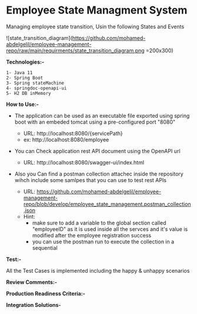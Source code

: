 # Employee State Managment System

Managing employee state transition, Usin the following States and Events

![state_transition_diagram](https://github.com/mohamed-abdelgelil/employee-management-repo/raw/main/requirments/state_transition_diagram.png =200x300)


**Technologies:-**


    1- Java 11
    2- Spring Boot
    3- Spring stateMachine
    4- springdoc-openapi-ui
    5- H2 DB inMemory
    
 
 **How to Use:-**
 
- The application can be used as an executable file exported using spring boot with an embeded tomcat using a pre-configured port "8080"
 
     - URL: http://localhost:8080/{servicePath}
     - ex: http://localhost:8080/employee
     
- You can Check application rest API document using the OpenAPI url
    - URL: http://localhost:8080/swagger-ui/index.html
    
- Also you Can find a postman collection attachec inside the repository wihch include some samlpes that you can use to test rest APIs
    - URL: https://github.com/mohamed-abdelgelil/employee-management-repo/blob/develop/employee_state_management.postman_collection.json
    - Hint:
        - make sure to add a variable to the global section called "employeeID" as it is used inside all the servces and it's value is modified after the employee registration success
        - you can use the postman run to execute the collection in a sequential
        
        
**Test:-**

All the Test Cases is implemented including the happy & unhappy scenarios


**Review Comments:-**


**Production Readiness Criteria:-**


**Integration Solutions-**
